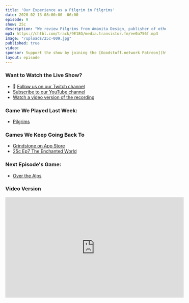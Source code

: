 ```yaml
---
title: 'Our Experience as a Pilgrim in Pilgrims'
date: 2020-02-13 08:00:00 -06:00
episode: 9
show: 25c
description: "We review Pilgrims from Amanita Design, publisher of other popular games like Machinarium, & Samorost. Grindstone gets a gore update, Nick’s progress in Enchanted Worlds, and preview the game we’re playing next."
mp3: https://chtbl.com/track/9E18G/media.transistor.fm/ee0a756f.mp3
image: "/uploads/25c-009.jpg"
published: true
video:
sponsor: Support the show by joining the [Goodstuff.network Patreon](https://www.patreon.com/goodstuff)
layout: episode
---
```


### Want to Watch the Live Show?

* 💙 [Follow us on our Twitch channel](https://goodstuff.network/twitch/)
* [Subscribe to our YouTube channel](https://www.youtube.com/user/goodstuffdotfm?sub_confirmation=1)
* [Watch a video version of the recording](https://www.youtube.com/watch?v=LFP4Jl_COSA)

### Game We Played Last Week:

* [Pilgrims](https://apps.apple.com/us/app/pilgrims/id1296855328)

### Games We Keep Going Back To

* [Grindstone on App Store](https://apps.apple.com/us/app/grindstone/id1357426636?itscg=30800&itsct=grindstone)
* [25c Ep7 The Enchanted World](https://goodstuff.network/25c/7)

### Next Episode's Game:

* [Over the Alps](https://apps.apple.com/us/app/over-the-alps/id1473114012)

### Video Version

<iframe width="560" height="315" src="https://www.youtube.com/embed/LFP4Jl_COSA" frameborder="0" allow="accelerometer; autoplay; encrypted-media; gyroscope; picture-in-picture" allowfullscreen></iframe>